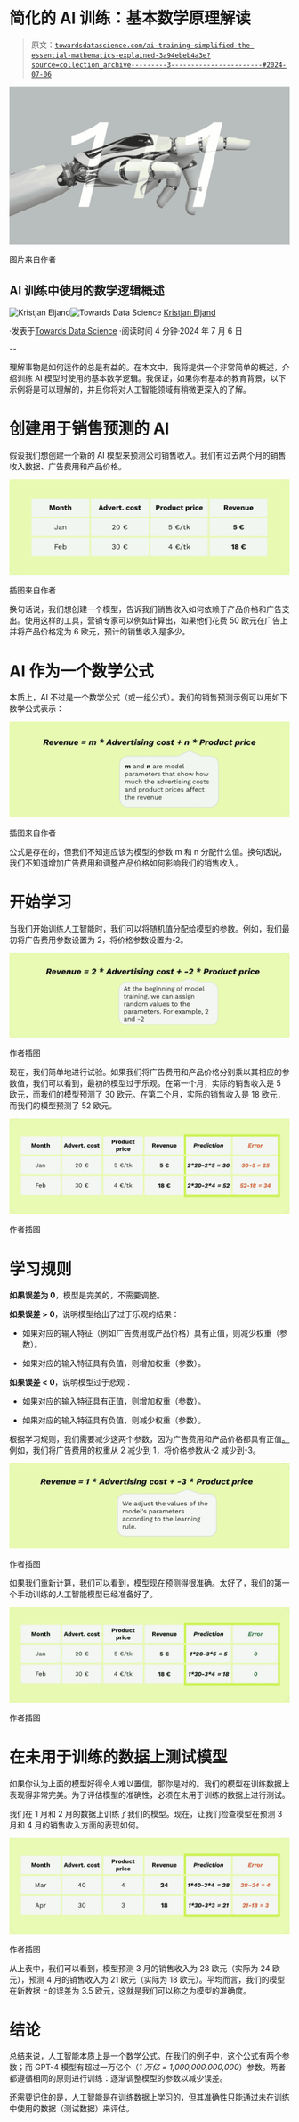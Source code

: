 # 简化的 AI 训练：基本数学原理解读

> 原文：[`towardsdatascience.com/ai-training-simplified-the-essential-mathematics-explained-3a94ebeb4a3e?source=collection_archive---------3-----------------------#2024-07-06`](https://towardsdatascience.com/ai-training-simplified-the-essential-mathematics-explained-3a94ebeb4a3e?source=collection_archive---------3-----------------------#2024-07-06)

![](img/a3901da2066a7295200ce541d39a5278.png)

图片来自作者

## AI 训练中使用的数学逻辑概述

[](https://eljand.medium.com/?source=post_page---byline--3a94ebeb4a3e--------------------------------)![Kristjan Eljand](https://eljand.medium.com/?source=post_page---byline--3a94ebeb4a3e--------------------------------)[](https://towardsdatascience.com/?source=post_page---byline--3a94ebeb4a3e--------------------------------)![Towards Data Science](https://towardsdatascience.com/?source=post_page---byline--3a94ebeb4a3e--------------------------------) [Kristjan Eljand](https://eljand.medium.com/?source=post_page---byline--3a94ebeb4a3e--------------------------------)

·发表于[Towards Data Science](https://towardsdatascience.com/?source=post_page---byline--3a94ebeb4a3e--------------------------------) ·阅读时间 4 分钟·2024 年 7 月 6 日

--

理解事物是如何运作的总是有益的。在本文中，我将提供一个非常简单的概述，介绍训练 AI 模型时使用的基本数学逻辑。我保证，如果你有基本的教育背景，以下示例将是可以理解的，并且你将对人工智能领域有稍微更深入的了解。

# 创建用于销售预测的 AI

假设我们想创建一个新的 AI 模型来预测公司销售收入。我们有过去两个月的销售收入数据、广告费用和产品价格。

![](img/9cb874a08c498e38e0d8d6969f58289c.png)

插图来自作者

换句话说，我们想创建一个模型，告诉我们销售收入如何依赖于产品价格和广告支出。使用这样的工具，营销专家可以例如计算出，如果他们花费 50 欧元在广告上并将产品价格定为 6 欧元，预计的销售收入是多少。

# AI 作为一个数学公式

本质上，AI 不过是一个数学公式（或一组公式）。我们的销售预测示例可以用如下数学公式表示：

![](img/98abc91070b945b1b2e4fee328741750.png)

插图来自作者

公式是存在的，但我们不知道应该为模型的参数 m 和 n 分配什么值。换句话说，我们不知道增加广告费用和调整产品价格如何影响我们的销售收入。

# 开始学习

当我们开始训练人工智能时，我们可以将随机值分配给模型的参数。例如，我们最初将广告费用参数设置为 2，将价格参数设置为-2。

![](img/ce9932df627412966705742e00891a50.png)

作者插图

现在，我们简单地进行试验。如果我们将广告费用和产品价格分别乘以其相应的参数值，我们可以看到，最初的模型过于乐观。在第一个月，实际的销售收入是 5 欧元，而我们的模型预测了 30 欧元。在第二个月，实际的销售收入是 18 欧元，而我们的模型预测了 52 欧元。

![](img/69c844a40714f744681ac291a2511f16.png)

作者插图

# 学习规则

**如果误差为 0**，模型是完美的，不需要调整。

**如果误差 > 0**，说明模型给出了过于乐观的结果：

+   如果对应的输入特征（例如广告费用或产品价格）具有正值，则减少权重（参数）。

+   如果对应的输入特征具有负值，则增加权重（参数）。

**如果误差 < 0**，说明模型过于悲观：

+   如果对应的输入特征具有正值，则增加权重（参数）。

+   如果对应的输入特征具有负值，则减少权重（参数）。

根据学习规则，我们需要减少这两个参数，因为广告费用和产品价格都具有正值[。](https://tehisintellekt.ee/artiklid/keeruline-lihtsaks-matemaatika-millega-tehisintellekt-opib/) 例如，我们将广告费用的权重从 2 减少到 1，将价格参数从-2 减少到-3。

![](img/d73a896ac9dff388f4cc0d0df44367ac.png)

作者插图

如果我们重新计算，我们可以看到，模型现在预测得很准确。太好了，我们的第一个手动训练的人工智能模型已经准备好了。

![](img/3852ef3159047ba35e2d0f2e5f31774d.png)

作者插图

# 在未用于训练的数据上测试模型

如果你认为上面的模型好得令人难以置信，那你是对的。我们的模型在训练数据上表现得非常完美。为了评估模型的准确性，必须在未用于训练的数据上进行测试。

我们在 1 月和 2 月的数据上训练了我们的模型。现在，让我们检查模型在预测 3 月和 4 月的销售收入方面的表现如何。

![](img/3a43a524b21f2f4dcc4bd119bae044eb.png)

作者插图

从上表中，我们可以看到，模型预测 3 月的销售收入为 28 欧元（实际为 24 欧元），预测 4 月的销售收入为 21 欧元（实际为 18 欧元）。平均而言，我们的模型在新数据上的误差为 3.5 欧元，这就是我们可以称之为模型的准确度。

# 结论

总结来说，人工智能本质上是一个数学公式。在我们的例子中，这个公式有两个参数；而 GPT-4 模型有超过一万亿个（*1 万亿 = 1,000,000,000,000*）参数。两者都遵循相同的原则进行训练：逐渐调整模型的参数以减少误差。

还需要记住的是，人工智能是在训练数据上学习的，但其准确性只能通过未在训练中使用的数据（测试数据）来评估。
